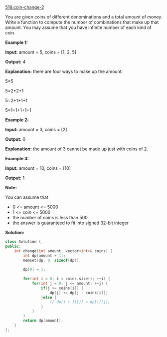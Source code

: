 [518.coin-change-2](https://leetcode.com/problems/coin-change-2/)  

You are given coins of different denominations and a total amount of money. Write a function to compute the number of combinations that make up that amount. You may assume that you have infinite number of each kind of coin.

**Example 1:**

  
**Input:** amount = 5, coins = \[1, 2, 5\]
  
**Output:** 4
  
**Explanation:** there are four ways to make up the amount:
  
5=5
  
5=2+2+1
  
5=2+1+1+1
  
5=1+1+1+1+1
  

**Example 2:**

  
**Input:** amount = 3, coins = \[2\]
  
**Output:** 0
  
**Explanation:** the amount of 3 cannot be made up just with coins of 2.
  

**Example 3:**

  
**Input:** amount = 10, coins = \[10\] 
  
**Output:** 1
  

**Note:**

You can assume that

*   0 <= amount <= 5000
*   1 <= coin <= 5000
*   the number of coins is less than 500
*   the answer is guaranteed to fit into signed 32-bit integer  



**Solution:**  

```cpp
class Solution {
public:
    int change(int amount, vector<int>& coins) {
        int dp[amount + 1];
        memset(dp, 0, sizeof(dp));
        
        dp[0] = 1;
        
        for(int i = 0; i < coins.size(); ++i) {
            for(int j = 0; j <= amount; ++j) {
                if(j >= coins[i]) {
                    dp[j] += dp[j - coins[i]];
                }else {
                    // dp[i + 1][j] = dp[i][j];
                }
            }
        }
        return dp[amount];
    }
};
```
      